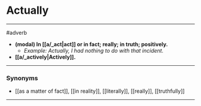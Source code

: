 # Actually
---
#adverb
- **(modal) In [[a/_act|act]] or in fact; really; in truth; positively.**
	- _Example: Actually, I had nothing to do with that incident._
- **[[a/_actively|Actively]].**
---
### Synonyms
- [[as a matter of fact]], [[in reality]], [[literally]], [[really]], [[truthfully]]
---
